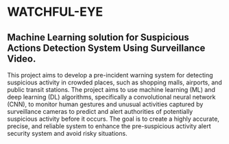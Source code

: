# WATCHFUL-EYE
##  Machine Learning solution for Suspicious Actions Detection System Using Surveillance Video.
This project aims to develop a pre-incident warning system for detecting suspicious activity in crowded places,
such as shopping malls, airports, and public transit stations. The project aims to use machine learning (ML)
and deep learning (DL) algorithms, specifically a convolutional neural network (CNN), to monitor human
gestures and unusual activities captured by surveillance cameras to predict and alert authorities
of potentially suspicious activity before it occurs. The goal is to create a highly accurate, precise, and
reliable system to enhance the pre-suspicious activity alert security system and avoid risky situations.
